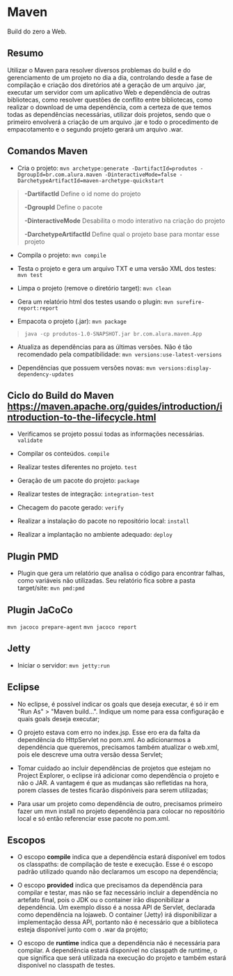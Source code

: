 # Maven
Build do zero a Web.

## Resumo
Utilizar o Maven para resolver diversos problemas do build e do gerenciamento de um projeto no dia a dia, controlando desde a fase de compilação e criação dos diretórios até a geração de um arquivo .jar, executar um servidor com um aplicativo Web e dependência de outras bibliotecas, como resolver questões de conflito entre bibliotecas, como realizar o download de uma dependência, com a certeza de que temos todas as dependências necessárias, utilizar dois projetos, sendo que o primeiro envolverá a criação de um arquivo .jar e todo o procedimento de empacotamento e o segundo projeto gerará um arquivo .war.

## Comandos Maven
* Cria o projeto:
``mvn archetype:generate -DartifactId=produtos -DgroupId=br.com.alura.maven -DinteractiveMode=false -DarchetypeArtifactId=maven-archetype-quickstart``

> **-DartifactId** Define o id nome do projeto
>
> **-DgroupId** Define o pacote
>
> **-DinteractiveMode** Desabilita o modo interativo na criação do projeto
>
> **-DarchetypeArtifactId** Define qual o projeto base para montar esse projeto


* Compila o projeto:
``mvn compile``

* Testa o projeto e gera um arquivo TXT e uma versão XML dos testes:
``mvn test``

* Limpa o projeto (remove o diretório target):
``mvn clean``

* Gera um relatório html dos testes usando o plugin:
``mvn surefire-report:report``

* Empacota o projeto (.jar):
``mvn package``
> ``java -cp produtos-1.0-SNAPSHOT.jar br.com.alura.maven.App``

* Atualiza as dependências para as últimas versões. Não é tão recomendado pela compatibilidade:
``mvn versions:use-latest-versions``

* Dependências que possuem versões novas:
``mvn versions:display-dependency-updates``


## Ciclo do Build do Maven <https://maven.apache.org/guides/introduction/introduction-to-the-lifecycle.html> 
* Verificamos se projeto possui todas as informações necessárias.
``validate``

* Compilar os conteúdos.
``compile``

* Realizar testes diferentes no projeto.
``test`` 
 
* Geração de um pacote do projeto:
``package``
  
* Realizar testes de integração:
``integration-test``

* Checagem do pacote gerado:
``verify``

* Realizar a instalação do pacote no repositório local:
``install``

* Realizar a implantação no ambiente adequado: 
``deploy``

## Plugin PMD
* Plugin que gera um relatório que analisa o código para encontrar falhas, como variáveis não utilizadas. Seu relatório fica sobre a pasta target/site:
``mvn pmd:pmd``

## Plugin JaCoCo
``mvn jacoco prepare-agent``
``mvn jacoco report``

## Jetty
- Iniciar o servidor:
``mvn jetty:run``

## Eclipse
- No eclipse, é possível indicar os goals que deseja executar, é só ir em "Run As" > "Maven build...". Indique um nome para essa configuração e quais goals deseja executar;

- O projeto estava com erro no index.jsp. Esse ero era da falta da dependência do HttpServlet no pom.xml. Ao adicionarmos a dependência que queremos, precisamos também atualizar o web.xml, pois ele descreve uma outra versão dessa Servlet;

- Tomar cuidado ao incluir dependências de projetos que estejam no Project Explorer, o eclipse irá adicionar como dependência o projeto e não o JAR. A vantagem é que as mudanças são refletidas na hora, porem classes de testes ficarão dispóniveis para serem utilizadas; 

- Para usar um projeto como dependência de outro, precisamos primeiro fazer um mvn install no projeto dependência para colocar no repositório local e só então referenciar esse pacote no pom.xml.

## Escopos
- O escopo **compile** indica que a dependência estará disponível em todos os classpaths: de compilação de teste e execução. Esse é o escopo padrão utilizado quando não declaramos um escopo na dependência;

- O escopo **provided** indica que precisamos da dependência para compilar e testar, mas não se faz necessário incluir a dependência no artefato final, pois o JDK ou o container irão disponibilizar a dependência. Um exemplo disso é a nossa API de Servlet, declarada como dependência na lojaweb. O container (Jetty) irá disponibilizar a implementação dessa API, portanto não é necessário que a biblioteca esteja disponível junto com o .war da projeto;

- O escopo de **runtime** indica que a dependência não é necessária para compilar. A dependência estará disponível no classpath de runtime, o que significa que será utilizada na execução do projeto e também estará disponível no classpath de testes.

